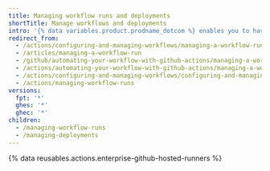 ```yaml
---  
title: Managing workflow runs and deployments
shortTitle: Manage workflows and deployments
intro: '{% data variables.product.prodname_dotcom %} enables you to have control over your workflow runs and deployments.'
redirect_from:
  - /actions/configuring-and-managing-workflows/managing-a-workflow-run
  - /articles/managing-a-workflow-run
  - /github/automating-your-workflow-with-github-actions/managing-a-workflow-run
  - /actions/automating-your-workflow-with-github-actions/managing-a-workflow-run
  - /actions/configuring-and-managing-workflows/configuring-and-managing-workflow-files-and-runs
  - /actions/managing-workflow-runs
versions:
  fpt: '*'
  ghes: '*'
  ghec: '*'
children:
  - /managing-workflow-runs
  - /managing-deployments
---
```


{% data reusables.actions.enterprise-github-hosted-runners %}
